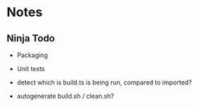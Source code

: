 # Notes

## Ninja Todo

- Packaging
- Unit tests

- detect which is build.ts is being run, compared to imported?
- autogenerate build.sh / clean.sh?
